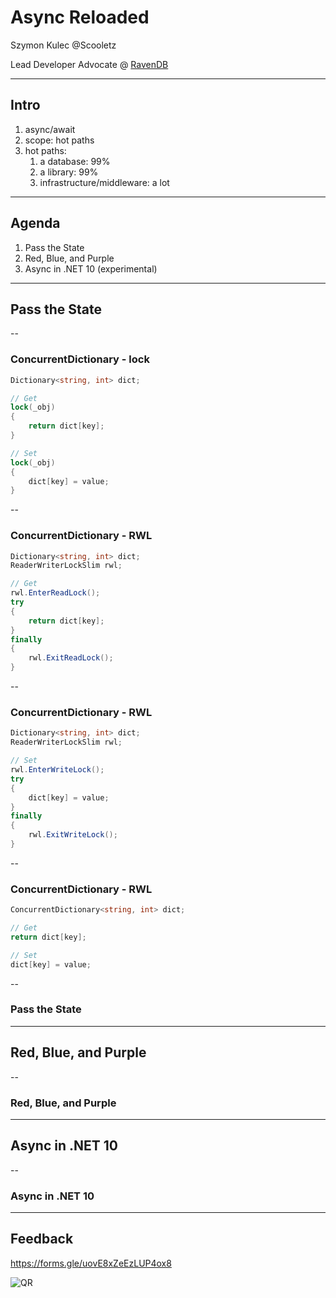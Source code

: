 # Async Reloaded

Szymon Kulec @Scooletz

Lead Developer Advocate @ [RavenDB](https://ravendb.net)

---

## Intro

1. async/await
1. scope: hot paths
1. hot paths:
   1. a database: 99%
   1. a library: 99%
   1. infrastructure/middleware: a lot

---

## Agenda

1. Pass the State
1. Red, Blue, and Purple
1. Async in .NET 10 (experimental)

---

## Pass the State

--

### ConcurrentDictionary - lock

```csharp
Dictionary<string, int> dict;

// Get
lock(_obj)
{
    return dict[key];
}

// Set
lock(_obj)
{
    dict[key] = value;
}
```

--

### ConcurrentDictionary - RWL

```csharp
Dictionary<string, int> dict;
ReaderWriterLockSlim rwl;

// Get
rwl.EnterReadLock();
try
{
    return dict[key];
}
finally
{
    rwl.ExitReadLock();
}
```

--

### ConcurrentDictionary - RWL

```csharp
Dictionary<string, int> dict;
ReaderWriterLockSlim rwl;

// Set
rwl.EnterWriteLock();
try
{
    dict[key] = value;
}
finally
{
    rwl.ExitWriteLock();
}
```

--

### ConcurrentDictionary - RWL

```csharp
ConcurrentDictionary<string, int> dict;

// Get
return dict[key];

// Set
dict[key] = value;
```

--

### Pass the State

---

## Red, Blue, and Purple

--

### Red, Blue, and Purple

---

## Async in .NET 10

--

### Async in .NET 10

---

## Feedback

https://forms.gle/uovE8xZeEzLUP4ox8

![QR](/assets/feedback.png)